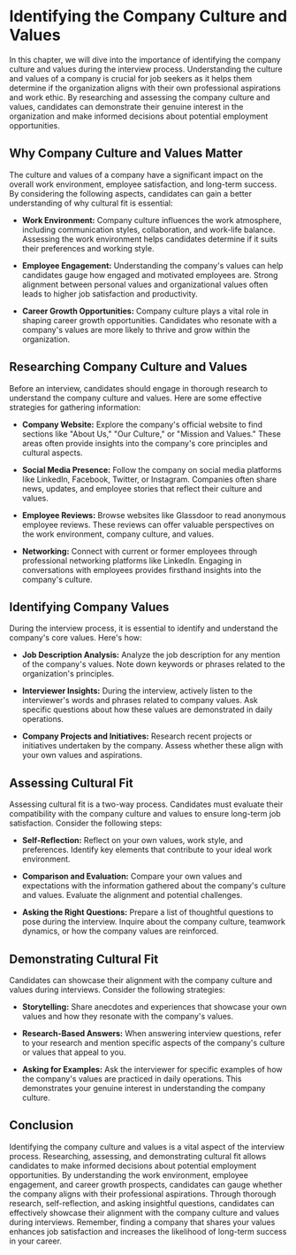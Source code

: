 Identifying the Company Culture and Values
===================================================

In this chapter, we will dive into the importance of identifying the company culture and values during the interview process. Understanding the culture and values of a company is crucial for job seekers as it helps them determine if the organization aligns with their own professional aspirations and work ethic. By researching and assessing the company culture and values, candidates can demonstrate their genuine interest in the organization and make informed decisions about potential employment opportunities.

Why Company Culture and Values Matter
-------------------------------------

The culture and values of a company have a significant impact on the overall work environment, employee satisfaction, and long-term success. By considering the following aspects, candidates can gain a better understanding of why cultural fit is essential:

* **Work Environment:** Company culture influences the work atmosphere, including communication styles, collaboration, and work-life balance. Assessing the work environment helps candidates determine if it suits their preferences and working style.

* **Employee Engagement:** Understanding the company's values can help candidates gauge how engaged and motivated employees are. Strong alignment between personal values and organizational values often leads to higher job satisfaction and productivity.

* **Career Growth Opportunities:** Company culture plays a vital role in shaping career growth opportunities. Candidates who resonate with a company's values are more likely to thrive and grow within the organization.

Researching Company Culture and Values
--------------------------------------

Before an interview, candidates should engage in thorough research to understand the company culture and values. Here are some effective strategies for gathering information:

* **Company Website:** Explore the company's official website to find sections like "About Us," "Our Culture," or "Mission and Values." These areas often provide insights into the company's core principles and cultural aspects.

* **Social Media Presence:** Follow the company on social media platforms like LinkedIn, Facebook, Twitter, or Instagram. Companies often share news, updates, and employee stories that reflect their culture and values.

* **Employee Reviews:** Browse websites like Glassdoor to read anonymous employee reviews. These reviews can offer valuable perspectives on the work environment, company culture, and values.

* **Networking:** Connect with current or former employees through professional networking platforms like LinkedIn. Engaging in conversations with employees provides firsthand insights into the company's culture.

Identifying Company Values
--------------------------

During the interview process, it is essential to identify and understand the company's core values. Here's how:

* **Job Description Analysis:** Analyze the job description for any mention of the company's values. Note down keywords or phrases related to the organization's principles.

* **Interviewer Insights:** During the interview, actively listen to the interviewer's words and phrases related to company values. Ask specific questions about how these values are demonstrated in daily operations.

* **Company Projects and Initiatives:** Research recent projects or initiatives undertaken by the company. Assess whether these align with your own values and aspirations.

Assessing Cultural Fit
----------------------

Assessing cultural fit is a two-way process. Candidates must evaluate their compatibility with the company culture and values to ensure long-term job satisfaction. Consider the following steps:

* **Self-Reflection:** Reflect on your own values, work style, and preferences. Identify key elements that contribute to your ideal work environment.

* **Comparison and Evaluation:** Compare your own values and expectations with the information gathered about the company's culture and values. Evaluate the alignment and potential challenges.

* **Asking the Right Questions:** Prepare a list of thoughtful questions to pose during the interview. Inquire about the company culture, teamwork dynamics, or how the company values are reinforced.

Demonstrating Cultural Fit
--------------------------

Candidates can showcase their alignment with the company culture and values during interviews. Consider the following strategies:

* **Storytelling:** Share anecdotes and experiences that showcase your own values and how they resonate with the company's values.

* **Research-Based Answers:** When answering interview questions, refer to your research and mention specific aspects of the company's culture or values that appeal to you.

* **Asking for Examples:** Ask the interviewer for specific examples of how the company's values are practiced in daily operations. This demonstrates your genuine interest in understanding the company culture.

Conclusion
----------

Identifying the company culture and values is a vital aspect of the interview process. Researching, assessing, and demonstrating cultural fit allows candidates to make informed decisions about potential employment opportunities. By understanding the work environment, employee engagement, and career growth prospects, candidates can gauge whether the company aligns with their professional aspirations. Through thorough research, self-reflection, and asking insightful questions, candidates can effectively showcase their alignment with the company culture and values during interviews. Remember, finding a company that shares your values enhances job satisfaction and increases the likelihood of long-term success in your career.

